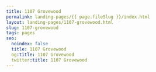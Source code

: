 ```yaml
---
title: 1107 Grovewood
permalink: landing-pages/{{ page.fileSlug }}/index.html
layout: landing-pages/1107-grovewood.html
slug: 1107-grovewood
tags: pages
seo:
  noindex: false
  title: 1107 Grovewood
  og:title: 1107 Grovewood
  twitter:title: 1107 Grovewood
---
```



